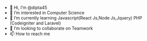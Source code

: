 - 👋 Hi, I’m @dipta45
- 👀 I’m interested in Computer Science
- 🌱 I’m currently learning Javascript(React Js,Node Js,Jquery) PHP (Codeigniter and Laravel)
- 💞️ I’m looking to collaborate on Teamwork
- 📫 How to reach me 

<!---
dipta45/dipta45 is a ✨ special ✨ repository because its `README.md` (this file) appears on your GitHub profile.
You can click the Preview link to take a look at your changes.
--->
